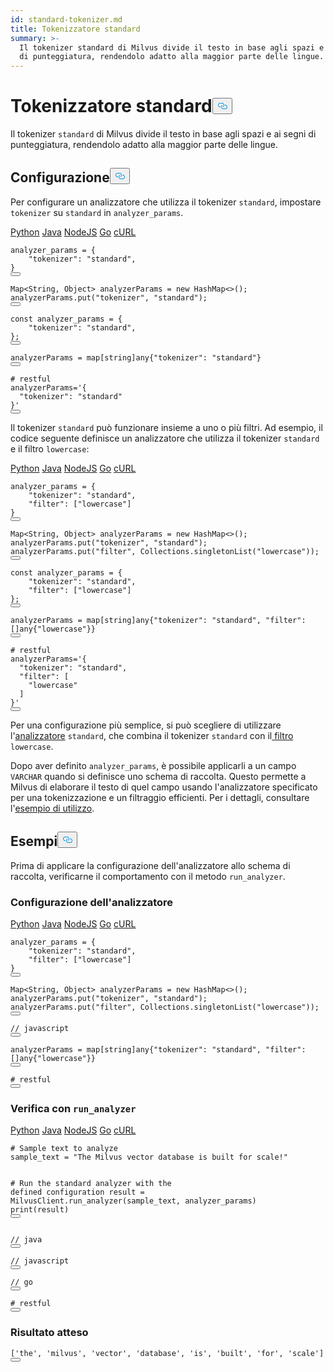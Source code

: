 ```yaml
---
id: standard-tokenizer.md
title: Tokenizzatore standard
summary: >-
  Il tokenizer standard di Milvus divide il testo in base agli spazi e ai segni
  di punteggiatura, rendendolo adatto alla maggior parte delle lingue.
---
```

<h1 id="Standard-Tokenizer" class="common-anchor-header">Tokenizzatore standard<button data-href="#Standard-Tokenizer" class="anchor-icon" translate="no">
      <svg translate="no"
        aria-hidden="true"
        focusable="false"
        height="20"
        version="1.1"
        viewBox="0 0 16 16"
        width="16"
      >
        <path
          fill="#0092E4"
          fill-rule="evenodd"
          d="M4 9h1v1H4c-1.5 0-3-1.69-3-3.5S2.55 3 4 3h4c1.45 0 3 1.69 3 3.5 0 1.41-.91 2.72-2 3.25V8.59c.58-.45 1-1.27 1-2.09C10 5.22 8.98 4 8 4H4c-.98 0-2 1.22-2 2.5S3 9 4 9zm9-3h-1v1h1c1 0 2 1.22 2 2.5S13.98 12 13 12H9c-.98 0-2-1.22-2-2.5 0-.83.42-1.64 1-2.09V6.25c-1.09.53-2 1.84-2 3.25C6 11.31 7.55 13 9 13h4c1.45 0 3-1.69 3-3.5S14.5 6 13 6z"
        ></path>
      </svg>
    </button></h1><p>Il tokenizer <code translate="no">standard</code> di Milvus divide il testo in base agli spazi e ai segni di punteggiatura, rendendolo adatto alla maggior parte delle lingue.</p>
<h2 id="Configuration" class="common-anchor-header">Configurazione<button data-href="#Configuration" class="anchor-icon" translate="no">
      <svg translate="no"
        aria-hidden="true"
        focusable="false"
        height="20"
        version="1.1"
        viewBox="0 0 16 16"
        width="16"
      >
        <path
          fill="#0092E4"
          fill-rule="evenodd"
          d="M4 9h1v1H4c-1.5 0-3-1.69-3-3.5S2.55 3 4 3h4c1.45 0 3 1.69 3 3.5 0 1.41-.91 2.72-2 3.25V8.59c.58-.45 1-1.27 1-2.09C10 5.22 8.98 4 8 4H4c-.98 0-2 1.22-2 2.5S3 9 4 9zm9-3h-1v1h1c1 0 2 1.22 2 2.5S13.98 12 13 12H9c-.98 0-2-1.22-2-2.5 0-.83.42-1.64 1-2.09V6.25c-1.09.53-2 1.84-2 3.25C6 11.31 7.55 13 9 13h4c1.45 0 3-1.69 3-3.5S14.5 6 13 6z"
        ></path>
      </svg>
    </button></h2><p>Per configurare un analizzatore che utilizza il tokenizer <code translate="no">standard</code>, impostare <code translate="no">tokenizer</code> su <code translate="no">standard</code> in <code translate="no">analyzer_params</code>.</p>
<div class="multipleCode">
   <a href="#python">Python</a> <a href="#java">Java</a> <a href="#javascript">NodeJS</a> <a href="#go">Go</a> <a href="#bash">cURL</a></div>
<pre><code translate="no" class="language-python">analyzer_params = {
    <span class="hljs-string">&quot;tokenizer&quot;</span>: <span class="hljs-string">&quot;standard&quot;</span>,
}
<button class="copy-code-btn"></button></code></pre>
<pre><code translate="no" class="language-java">Map&lt;String, Object&gt; analyzerParams = <span class="hljs-keyword">new</span> <span class="hljs-title class_">HashMap</span>&lt;&gt;();
analyzerParams.put(<span class="hljs-string">&quot;tokenizer&quot;</span>, <span class="hljs-string">&quot;standard&quot;</span>);
<button class="copy-code-btn"></button></code></pre>
<pre><code translate="no" class="language-javascript"><span class="hljs-keyword">const</span> analyzer_params = {
    <span class="hljs-string">&quot;tokenizer&quot;</span>: <span class="hljs-string">&quot;standard&quot;</span>,
};
<button class="copy-code-btn"></button></code></pre>
<pre><code translate="no" class="language-go">analyzerParams = <span class="hljs-keyword">map</span>[<span class="hljs-type">string</span>]any{<span class="hljs-string">&quot;tokenizer&quot;</span>: <span class="hljs-string">&quot;standard&quot;</span>}
<button class="copy-code-btn"></button></code></pre>
<pre><code translate="no" class="language-bash"><span class="hljs-comment"># restful</span>
analyzerParams=<span class="hljs-string">&#x27;{
  &quot;tokenizer&quot;: &quot;standard&quot;
}&#x27;</span>
<button class="copy-code-btn"></button></code></pre>
<p>Il tokenizer <code translate="no">standard</code> può funzionare insieme a uno o più filtri. Ad esempio, il codice seguente definisce un analizzatore che utilizza il tokenizer <code translate="no">standard</code> e il filtro <code translate="no">lowercase</code>:</p>
<div class="multipleCode">
   <a href="#python">Python</a> <a href="#java">Java</a> <a href="#javascript">NodeJS</a> <a href="#go">Go</a> <a href="#bash">cURL</a></div>
<pre><code translate="no" class="language-python">analyzer_params = {
    <span class="hljs-string">&quot;tokenizer&quot;</span>: <span class="hljs-string">&quot;standard&quot;</span>,
    <span class="hljs-string">&quot;filter&quot;</span>: [<span class="hljs-string">&quot;lowercase&quot;</span>]
}
<button class="copy-code-btn"></button></code></pre>
<pre><code translate="no" class="language-java">Map&lt;String, Object&gt; analyzerParams = <span class="hljs-keyword">new</span> <span class="hljs-title class_">HashMap</span>&lt;&gt;();
analyzerParams.put(<span class="hljs-string">&quot;tokenizer&quot;</span>, <span class="hljs-string">&quot;standard&quot;</span>);
analyzerParams.put(<span class="hljs-string">&quot;filter&quot;</span>, Collections.singletonList(<span class="hljs-string">&quot;lowercase&quot;</span>));
<button class="copy-code-btn"></button></code></pre>
<pre><code translate="no" class="language-javascript"><span class="hljs-keyword">const</span> analyzer_params = {
    <span class="hljs-string">&quot;tokenizer&quot;</span>: <span class="hljs-string">&quot;standard&quot;</span>,
    <span class="hljs-string">&quot;filter&quot;</span>: [<span class="hljs-string">&quot;lowercase&quot;</span>]
};
<button class="copy-code-btn"></button></code></pre>
<pre><code translate="no" class="language-go">analyzerParams = <span class="hljs-keyword">map</span>[<span class="hljs-type">string</span>]any{<span class="hljs-string">&quot;tokenizer&quot;</span>: <span class="hljs-string">&quot;standard&quot;</span>, <span class="hljs-string">&quot;filter&quot;</span>: []any{<span class="hljs-string">&quot;lowercase&quot;</span>}}
<button class="copy-code-btn"></button></code></pre>
<pre><code translate="no" class="language-bash"><span class="hljs-comment"># restful</span>
analyzerParams=<span class="hljs-string">&#x27;{
  &quot;tokenizer&quot;: &quot;standard&quot;,
  &quot;filter&quot;: [
    &quot;lowercase&quot;
  ]
}&#x27;</span>
<button class="copy-code-btn"></button></code></pre>
<div class="alert note">
<p>Per una configurazione più semplice, si può scegliere di utilizzare l'<a href="/docs/it/standard-analyzer.md">analizzatore</a> <code translate="no">standard</code>, che combina il tokenizer <code translate="no">standard</code> con il<a href="/docs/it/lowercase-filter.md"> filtro</a> <code translate="no">lowercase</code><a href="/docs/it/lowercase-filter.md"></a>.</p>
</div>
<p>Dopo aver definito <code translate="no">analyzer_params</code>, è possibile applicarli a un campo <code translate="no">VARCHAR</code> quando si definisce uno schema di raccolta. Questo permette a Milvus di elaborare il testo di quel campo usando l'analizzatore specificato per una tokenizzazione e un filtraggio efficienti. Per i dettagli, consultare l'<a href="/docs/it/analyzer-overview.md#Example-use">esempio di utilizzo</a>.</p>
<h2 id="Examples" class="common-anchor-header">Esempi<button data-href="#Examples" class="anchor-icon" translate="no">
      <svg translate="no"
        aria-hidden="true"
        focusable="false"
        height="20"
        version="1.1"
        viewBox="0 0 16 16"
        width="16"
      >
        <path
          fill="#0092E4"
          fill-rule="evenodd"
          d="M4 9h1v1H4c-1.5 0-3-1.69-3-3.5S2.55 3 4 3h4c1.45 0 3 1.69 3 3.5 0 1.41-.91 2.72-2 3.25V8.59c.58-.45 1-1.27 1-2.09C10 5.22 8.98 4 8 4H4c-.98 0-2 1.22-2 2.5S3 9 4 9zm9-3h-1v1h1c1 0 2 1.22 2 2.5S13.98 12 13 12H9c-.98 0-2-1.22-2-2.5 0-.83.42-1.64 1-2.09V6.25c-1.09.53-2 1.84-2 3.25C6 11.31 7.55 13 9 13h4c1.45 0 3-1.69 3-3.5S14.5 6 13 6z"
        ></path>
      </svg>
    </button></h2><p>Prima di applicare la configurazione dell'analizzatore allo schema di raccolta, verificarne il comportamento con il metodo <code translate="no">run_analyzer</code>.</p>
<h3 id="Analyzer-configuration" class="common-anchor-header">Configurazione dell'analizzatore</h3><div class="multipleCode">
   <a href="#python">Python</a> <a href="#java">Java</a> <a href="#javascript">NodeJS</a> <a href="#go">Go</a> <a href="#bash">cURL</a></div>
<pre><code translate="no" class="language-python">analyzer_params = {
    <span class="hljs-string">&quot;tokenizer&quot;</span>: <span class="hljs-string">&quot;standard&quot;</span>,
    <span class="hljs-string">&quot;filter&quot;</span>: [<span class="hljs-string">&quot;lowercase&quot;</span>]
}
<button class="copy-code-btn"></button></code></pre>
<pre><code translate="no" class="language-java">Map&lt;String, Object&gt; analyzerParams = <span class="hljs-keyword">new</span> <span class="hljs-title class_">HashMap</span>&lt;&gt;();
analyzerParams.put(<span class="hljs-string">&quot;tokenizer&quot;</span>, <span class="hljs-string">&quot;standard&quot;</span>);
analyzerParams.put(<span class="hljs-string">&quot;filter&quot;</span>, Collections.singletonList(<span class="hljs-string">&quot;lowercase&quot;</span>));
<button class="copy-code-btn"></button></code></pre>
<pre><code translate="no" class="language-javascript"><span class="hljs-comment">// javascript</span>
<button class="copy-code-btn"></button></code></pre>
<pre><code translate="no" class="language-go">analyzerParams = <span class="hljs-keyword">map</span>[<span class="hljs-type">string</span>]any{<span class="hljs-string">&quot;tokenizer&quot;</span>: <span class="hljs-string">&quot;standard&quot;</span>, <span class="hljs-string">&quot;filter&quot;</span>: []any{<span class="hljs-string">&quot;lowercase&quot;</span>}}
<button class="copy-code-btn"></button></code></pre>
<pre><code translate="no" class="language-bash"><span class="hljs-comment"># restful</span>
<button class="copy-code-btn"></button></code></pre>
<h3 id="Verification-using-runanalyzer" class="common-anchor-header">Verifica con <code translate="no">run_analyzer</code></h3><div class="multipleCode">
   <a href="#python">Python</a> <a href="#java">Java</a> <a href="#javascript">NodeJS</a> <a href="#go">Go</a> <a href="#bash">cURL</a></div>
<pre><code translate="no" class="language-python"><span class="hljs-comment"># Sample text to analyze</span>
sample_text = <span class="hljs-string">&quot;The Milvus vector database is built for scale!&quot;</span>

<span class="hljs-comment"># Run the standard analyzer with the defined configuration</span>
result = MilvusClient.run_analyzer(sample_text, analyzer_params)
<span class="hljs-built_in">print</span>(result)
<button class="copy-code-btn"></button></code></pre>
<pre><code translate="no" class="language-java"><span class="hljs-comment">// java</span>
<button class="copy-code-btn"></button></code></pre>
<pre><code translate="no" class="language-javascript"><span class="hljs-comment">// javascript</span>
<button class="copy-code-btn"></button></code></pre>
<pre><code translate="no" class="language-go"><span class="hljs-comment">// go</span>
<button class="copy-code-btn"></button></code></pre>
<pre><code translate="no" class="language-bash"><span class="hljs-comment"># restful</span>
<button class="copy-code-btn"></button></code></pre>
<h3 id="Expected-output" class="common-anchor-header">Risultato atteso</h3><pre><code translate="no" class="language-plaintext">[&#x27;the&#x27;, &#x27;milvus&#x27;, &#x27;vector&#x27;, &#x27;database&#x27;, &#x27;is&#x27;, &#x27;built&#x27;, &#x27;for&#x27;, &#x27;scale&#x27;]
<button class="copy-code-btn"></button></code></pre>
